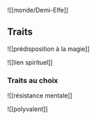 ![[monde/Demi-Elfe]] 
## Traits
![[prédisposition à la magie]]

![[lien spirituel]]

### Traits au choix
![[résistance mentale]]

![[polyvalent]]
